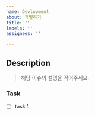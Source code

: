 ```yaml
---
name: Devlopment
about: 개발하기
title: ''
labels: ''
assignees: ''

---
```


## Description

> 해당 이슈의 설명을 적어주세요.

### Task

- [ ] task 1

